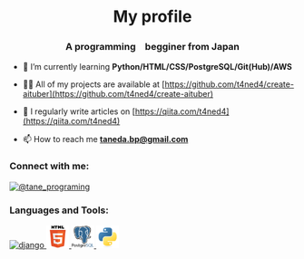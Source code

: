 <h1 align="center">My profile</h1>
<h3 align="center">A programming　begginer from Japan</h3>

- 🌱 I’m currently learning **Python/HTML/CSS/PostgreSQL/Git(Hub)/AWS**

- 👨‍💻 All of my projects are available at [https://github.com/t4ned4/create-aituber](https://github.com/t4ned4/create-aituber)

- 📝 I regularly write articles on [https://qiita.com/t4ned4](https://qiita.com/t4ned4)

- 📫 How to reach me **taneda.bp@gmail.com**

<h3 align="left">Connect with me:</h3>
<p align="left">
<a href="https://twitter.com/@tane_programing" target="blank"><img align="center" src="https://raw.githubusercontent.com/rahuldkjain/github-profile-readme-generator/master/src/images/icons/Social/twitter.svg" alt="@tane_programing" height="30" width="40" /></a>
</p>

<h3 align="left">Languages and Tools:</h3>
<p align="left"> <a href="https://www.djangoproject.com/" target="_blank" rel="noreferrer"> <img src="https://cdn.worldvectorlogo.com/logos/django.svg" alt="django" width="40" height="40"/> </a> <a href="https://www.w3.org/html/" target="_blank" rel="noreferrer"> <img src="https://raw.githubusercontent.com/devicons/devicon/master/icons/html5/html5-original-wordmark.svg" alt="html5" width="40" height="40"/> </a> <a href="https://www.postgresql.org" target="_blank" rel="noreferrer"> <img src="https://raw.githubusercontent.com/devicons/devicon/master/icons/postgresql/postgresql-original-wordmark.svg" alt="postgresql" width="40" height="40"/> </a> <a href="https://www.python.org" target="_blank" rel="noreferrer"> <img src="https://raw.githubusercontent.com/devicons/devicon/master/icons/python/python-original.svg" alt="python" width="40" height="40"/> </a> </p>
